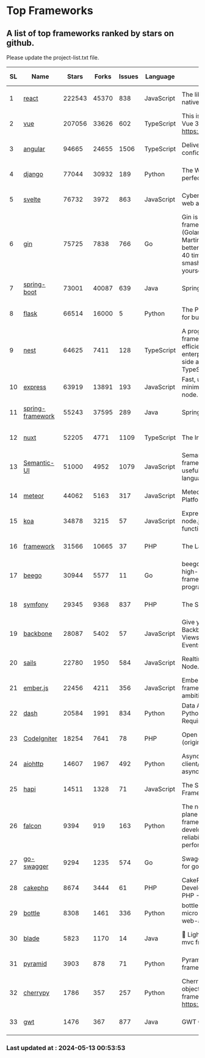 # Top Frameworks
## A list of top frameworks ranked by stars on github.  
Please update the project-list.txt file.

| SL| Name  | Stars| Forks| Issues | Language | Description | Last Commit |
| --| ------| -----| ---- | ------ | -------- | ----------- | ----------- |
| 1 | [react](https://github.com/facebook/react) | 222543 | 45370 | 838 | JavaScript | The library for web and native user interfaces. | 2024-05-10 13:37:42 |
| 2 | [vue](https://github.com/vuejs/vue) | 207056 | 33626 | 602 | TypeScript | This is the repo for Vue 2. For Vue 3, go to https://github.com/vuejs/core | 2023-12-31 13:23:55 |
| 3 | [angular](https://github.com/angular/angular) | 94665 | 24655 | 1506 | TypeScript | Deliver web apps with confidence 🚀 | 2024-05-10 02:13:36 |
| 4 | [django](https://github.com/django/django) | 77044 | 30932 | 189 | Python | The Web framework for perfectionists with deadlines. | 2024-05-10 22:45:19 |
| 5 | [svelte](https://github.com/sveltejs/svelte) | 76732 | 3972 | 863 | JavaScript | Cybernetically enhanced web apps | 2024-05-12 19:53:33 |
| 6 | [gin](https://github.com/gin-gonic/gin) | 75725 | 7838 | 766 | Go | Gin is a HTTP web framework written in Go (Golang). It features a Martini-like API with much better performance -- up to 40 times faster. If you need smashing performance, get yourself some Gin. | 2024-05-09 23:27:42 |
| 7 | [spring-boot](https://github.com/spring-projects/spring-boot) | 73001 | 40087 | 639 | Java | Spring Boot | 2024-05-11 07:44:06 |
| 8 | [flask](https://github.com/pallets/flask) | 66514 | 16000 | 5 | Python | The Python micro framework for building web applications. | 2024-05-11 15:40:26 |
| 9 | [nest](https://github.com/nestjs/nest) | 64625 | 7411 | 128 | TypeScript | A progressive Node.js framework for building efficient, scalable, and enterprise-grade server-side applications with TypeScript/JavaScript 🚀 | 2024-05-08 08:34:55 |
| 10 | [express](https://github.com/expressjs/express) | 63919 | 13891 | 193 | JavaScript | Fast, unopinionated, minimalist web framework for node. | 2024-05-08 21:02:11 |
| 11 | [spring-framework](https://github.com/spring-projects/spring-framework) | 55243 | 37595 | 289 | Java | Spring Framework | 2024-05-12 10:32:20 |
| 12 | [nuxt](https://github.com/nuxt/nuxt) | 52205 | 4771 | 1109 | TypeScript | The Intuitive Vue Framework. | 2024-05-12 09:15:37 |
| 13 | [Semantic-UI](https://github.com/Semantic-Org/Semantic-UI) | 51000 | 4952 | 1079 | JavaScript | Semantic is a UI component framework based around useful principles from natural language. | 2023-01-11 17:05:32 |
| 14 | [meteor](https://github.com/meteor/meteor) | 44062 | 5163 | 317 | JavaScript | Meteor, the JavaScript App Platform | 2024-05-03 06:21:38 |
| 15 | [koa](https://github.com/koajs/koa) | 34878 | 3215 | 57 | JavaScript | Expressive middleware for node.js using ES2017 async functions | 2024-04-22 06:25:10 |
| 16 | [framework](https://github.com/laravel/framework) | 31566 | 10665 | 37 | PHP | The Laravel Framework. | 2024-05-10 19:24:21 |
| 17 | [beego](https://github.com/beego/beego) | 30944 | 5577 | 11 | Go | beego is an open-source, high-performance web framework for the Go programming language. | 2024-05-07 03:25:11 |
| 18 | [symfony](https://github.com/symfony/symfony) | 29345 | 9368 | 837 | PHP | The Symfony PHP framework | 2024-05-07 12:12:00 |
| 19 | [backbone](https://github.com/jashkenas/backbone) | 28087 | 5402 | 57 | JavaScript | Give your JS App some Backbone with Models, Views, Collections, and Events | 2024-03-06 23:22:47 |
| 20 | [sails](https://github.com/balderdashy/sails) | 22780 | 1950 | 584 | JavaScript | Realtime MVC Framework for Node.js | 2024-04-09 23:02:55 |
| 21 | [ember.js](https://github.com/emberjs/ember.js) | 22456 | 4211 | 356 | JavaScript | Ember.js - A JavaScript framework for creating ambitious web applications | 2024-05-10 14:48:01 |
| 22 | [dash](https://github.com/plotly/dash) | 20584 | 1991 | 834 | Python | Data Apps & Dashboards for Python. No JavaScript Required. | 2024-05-06 13:23:02 |
| 23 | [CodeIgniter](https://github.com/bcit-ci/CodeIgniter) | 18254 | 7641 | 78 | PHP | Open Source PHP Framework (originally from EllisLab) | 2024-03-20 03:51:42 |
| 24 | [aiohttp](https://github.com/aio-libs/aiohttp) | 14607 | 1967 | 492 | Python | Asynchronous HTTP client/server framework for asyncio and Python | 2024-05-10 22:52:59 |
| 25 | [hapi](https://github.com/hapijs/hapi) | 14511 | 1328 | 71 | JavaScript | The Simple, Secure Framework Developers Trust | 2024-04-09 14:33:32 |
| 26 | [falcon](https://github.com/falconry/falcon) | 9394 | 919 | 163 | Python | The no-magic web data plane API and microservices framework for Python developers, with a focus on reliability, correctness, and performance at scale. | 2024-05-07 19:30:52 |
| 27 | [go-swagger](https://github.com/go-swagger/go-swagger) | 9294 | 1235 | 574 | Go | Swagger 2.0 implementation for go | 2024-05-08 18:27:20 |
| 28 | [cakephp](https://github.com/cakephp/cakephp) | 8674 | 3444 | 61 | PHP | CakePHP: The Rapid Development Framework for PHP - Official Repository | 2024-05-11 02:52:43 |
| 29 | [bottle](https://github.com/bottlepy/bottle) | 8308 | 1461 | 336 | Python | bottle.py is a fast and simple micro-framework for python web-applications. | 2024-01-03 22:31:48 |
| 30 | [blade](https://github.com/lets-blade/blade) | 5823 | 1170 | 14 | Java | :rocket: Lightning fast and elegant mvc framework for Java8 | 2023-06-16 05:18:49 |
| 31 | [pyramid](https://github.com/Pylons/pyramid) | 3903 | 878 | 71 | Python | Pyramid - A Python web framework | 2024-03-03 23:38:59 |
| 32 | [cherrypy](https://github.com/cherrypy/cherrypy) | 1786 | 357 | 257 | Python | CherryPy is a pythonic, object-oriented HTTP framework.      https://cherrypy.dev | 2024-04-22 23:41:04 |
| 33 | [gwt](https://github.com/gwtproject/gwt) | 1476 | 367 | 877 | Java | GWT Open Source Project | 2024-05-12 19:01:43 |

### Last updated at : 2024-05-13 00:53:53
